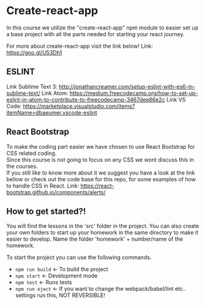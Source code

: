 # Create-react-app
In this course we utilize the "create-react-app" npm module to easier set up a base project with all the parts needed for starting your react journey.

For more about create-react-app visit the link below!
Link: https://goo.gl/U53Dh1

## ESLINT
Link Sublime Text 3: http://jonathancreamer.com/setup-eslint-with-es6-in-sublime-text/
Link Atom: https://medium.freecodecamp.org/how-to-set-up-eslint-in-atom-to-contribute-to-freecodecamp-3467dee86e2c
Link VS Code: https://marketplace.visualstudio.com/items?itemName=dbaeumer.vscode-eslint

## React Bootstrap
To make the coding part easier we have chosen to use React Bootstrap for CSS related coding.  
Since this course is not going to focus on any CSS we wont discuss this in the courses.  
If you still like to know more about it we suggest you have a look at the link bellow or check out the code base for this repo, for some examples of how to handle CSS in React.
Link: https://react-bootstrap.github.io/components/alerts/  

## How to get started?!
You will find the lessons in the 'src' folder in the project.
You can also create your own folders to start up your homework in the same directory to make it easier to develop.
Name the folder 'homework' + number/name of the homework.

To start the project you can use the following commands.
* `npm run build` <- To build the project
* `npm start` <- Development mode
* `npm test` <- Runs tests
* `npm run eject` <- If you want to change the webpack/babel/lint etc.. settings run this, NOT REVERSIBLE!

